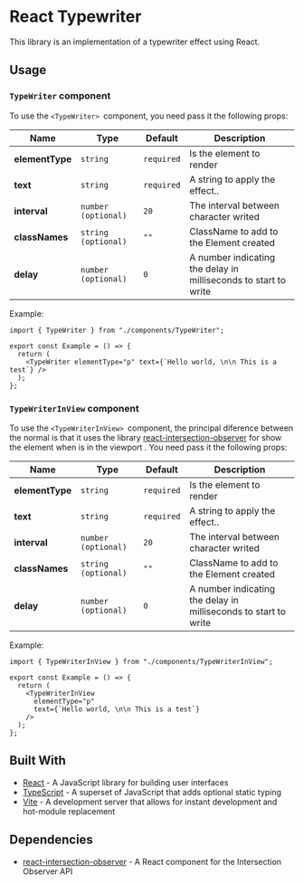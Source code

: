 # React Typewriter

This library is an implementation of a typewriter effect using React.

## Usage

### `TypeWriter` component

To use the `<TypeWriter> `component, you need pass it the following props:

| Name            | Type                | Default    | Description                                                     |
| --------------- | ------------------- | ---------- | --------------------------------------------------------------- |
| **elementType** | `string`            | `required` | Is the element to render                                        |
| **text**        | `string`            | `required` | A string to apply the effect..                                  |
| **interval**    | `number (optional)` | `20`       | The interval between character writed                           |
| **classNames**  | `string (optional)` | `""`       | ClassName to add to the Element created                         |
| **delay**       | `number (optional)` | `0`        | A number indicating the delay in milliseconds to start to write |

Example:

```tsx
import { TypeWriter } from "./components/TypeWriter";

export const Example = () => {
  return (
    <TypeWriter elementType="p" text={`Hello world, \n\n This is a test`} />
  );
};
```

### `TypeWriterInView` component

To use the `<TypeWriterInView> `component, the principal diference between the normal is that it uses the library [react-intersection-observer](https://github.com/thebuilder/react-intersection-observer) for show the element when is in the viewport . You need pass it the following props:

| Name            | Type                | Default    | Description                                                     |
| --------------- | ------------------- | ---------- | --------------------------------------------------------------- |
| **elementType** | `string`            | `required` | Is the element to render                                        |
| **text**        | `string`            | `required` | A string to apply the effect..                                  |
| **interval**    | `number (optional)` | `20`       | The interval between character writed                           |
| **classNames**  | `string (optional)` | `""`       | ClassName to add to the Element created                         |
| **delay**       | `number (optional)` | `0`        | A number indicating the delay in milliseconds to start to write |

Example:

```tsx
import { TypeWriterInView } from "./components/TypeWriterInView";

export const Example = () => {
  return (
    <TypeWriterInView
      elementType="p"
      text={`Hello world, \n\n This is a test`}
    />
  );
};
```

## Built With

- [React](https://reactjs.org/) - A JavaScript library for building user interfaces
- [TypeScript](https://www.typescriptlang.org/) - A superset of JavaScript that adds optional static typing
- [Vite](https://github.com/vitejs/vite) - A development server that allows for instant development and hot-module replacement

## Dependencies

- [react-intersection-observer](https://github.com/thebuilder/react-intersection-observer) - A React component for the Intersection Observer API
